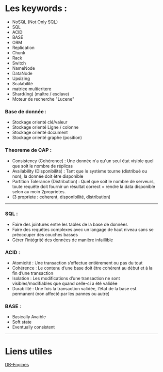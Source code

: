 # Les keywords :
* NoSQL (Not Only SQL)
* SQL
* ACID
* BASE
* ORM
* Replication
* Chunk
* Rack
* Switch
* NameNode
* DataNode
* Upsizing
* Scalabilité
* matrice multicritere
* Shard(ing) (maître / esclave)
* Moteur de recherche "Lucene"

### Base de donnée :
* Stockage orienté clé/valeur
* Stockage orienté Ligne / colonne
* Stockage orienté document
* Stockage orienté graphe (position)

### Theoreme de CAP :
* Consistency (Cohérence) : Une donnée n'a qu'un seul état visible quel que soit le nombre de réplicas
* Availability (Disponibilité) : Tant que le système tourne (distribué ou non), la donnée doit être disponible
* Partition Tolerance (Distribution) : Quel que soit le nombre de serveurs, toute requête doit fournir un résultat correct
= rendre la data disponible selon au moin 2proprietes.
* (3 propriete : coherent, disponibilité, distribution)

***
### SQL :
* Faire des jointures entre les tables de la base de données
* Faire des requêtes complexes avec un langage de haut niveau sans se préoccuper des couches basses
* Gérer l'intégrité des données de manière infaillible

### ACID :
 * Atomicité : Une transaction s’effectue entièrement ou pas du tout
 * Cohérence : Le contenu d’une base doit être cohérent au début et à la fin d’une transaction
 * Isolation : Les modifications d’une transaction ne sont visibles/modifiables que quand celle-ci a été validée
 * Durabilité : Une fois la transaction validée, l’état de la base est permanent (non affecté par les pannes ou autre)

### BASE :
* Basically Avaible
* Soft state
* Eventually consistent
***
# Liens utiles

[DB-Engines](https://db-engines.com/en/articles)
